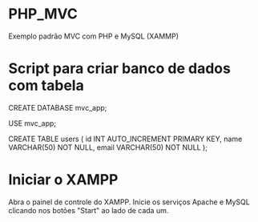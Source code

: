 # PHP_MVC
Exemplo padrão MVC com PHP e MySQL (XAMMP)

# Script para criar banco de dados com tabela
CREATE DATABASE mvc_app;

USE mvc_app;

CREATE TABLE users (
    id INT AUTO_INCREMENT PRIMARY KEY,
    name VARCHAR(50) NOT NULL,
    email VARCHAR(50) NOT NULL
);

# Iniciar o XAMPP
Abra o painel de controle do XAMPP.
Inicie os serviços Apache e MySQL clicando nos botões "Start" ao lado de cada um.
